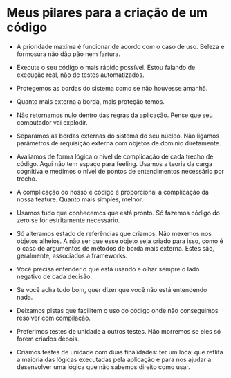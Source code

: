 # Meus pilares para a criação de um código

* A prioridade maxima é funcionar de acordo com o caso de uso. Beleza e formosura não dão pão nem fartura.

* Execute o seu código o mais rápido possível. Estou falando de execução real, não de testes automatizados.

* Protegemos as bordas do sistema como se não houvesse amanhã. 

* Quanto mais externa a borda, mais proteção temos. 

* Não retornamos nulo dentro das regras da aplicação. Pense que seu computador vai explodir.

* Separamos as bordas externas do sistema do seu núcleo. Não ligamos parâmetros de requisição externa com objetos de domínio diretamente. 

* Avaliamos de forma lógica o nível de complicação de cada trecho de código. Aqui não tem espaço para feeling. Usamos a teoria da carga cognitiva e medimos o nível de pontos de entendimentos necessário por trecho.

* A complicação do nosso é código é proporcional a complicação da nossa feature. Quanto mais simples, melhor.

* Usamos tudo que conhecemos que está pronto. Só fazemos código do zero se for estritamente necessário. 

* Só alteramos estado de referências que criamos. Não mexemos nos objetos alheios. A não ser que esse objeto seja criado para isso, como é o caso de argumentos de métodos de borda mais externa. Estes são, geralmente, associados a frameworks.

* Você precisa entender o que está usando e olhar sempre o lado negativo de cada decisão. 

* Se você acha tudo bom, quer dizer que você não está entendendo nada.

* Deixamos pistas que facilitem o uso do código onde não conseguimos resolver com compilação. 

* Preferimos testes de unidade a outros testes. Não morremos se eles só forem criados depois.

* Criamos testes de unidade com duas finalidades: ter um local que reflita a maioria das lógicas executadas pela aplicação e para nos ajudar a desenvolver uma lógica que não sabemos direito como usar. 
